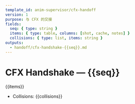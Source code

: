 ```yaml
---
template_id: anim-supervisor/cfx-handoff
version: 1
purpose: 与 CFX 的交接
fields:
  seq: { type: string }
  items: { type: table, columns: [shot, cache, notes] }
  collisions: { type: list, items: string }
outputs:
  - handoff/cfx-handshake-{{seq}}.md
---
```


# CFX Handshake — {{seq}}

{{items}}

- Collisions: {{collisions}}
